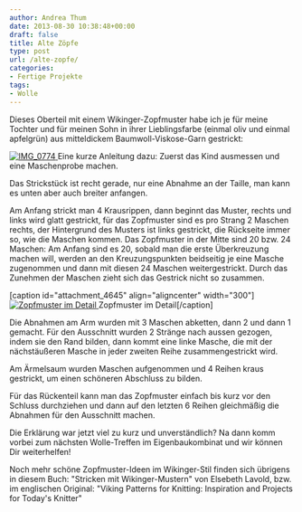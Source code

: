 ```yaml
---
author: Andrea Thum
date: 2013-08-30 10:38:48+00:00
draft: false
title: Alte Zöpfe
type: post
url: /alte-zopfe/
categories:
- Fertige Projekte
tags:
- Wolle
---
```


Dieses Oberteil mit einem Wikinger-Zopfmuster habe ich je für meine Tochter und für meinen Sohn in ihrer Lieblingsfarbe (einmal oliv und einmal apfelgrün) aus mitteldickem Baumwoll-Viskose-Garn gestrickt:

<!-- more -->

[![IMG_0774](https://eigenbaukombinat.de/wp-content/uploads/2013/08/IMG_0774-200x300.jpg)
](https://eigenbaukombinat.de/wp-content/uploads/2013/08/IMG_0774.jpg)
Eine kurze Anleitung dazu:
Zuerst das Kind ausmessen und eine Maschenprobe machen.

Das Strickstück ist recht gerade, nur eine Abnahme an der Taille, man kann es unten aber auch breiter anfangen.

Am Anfang strickt man 4 Krausrippen, dann beginnt das Muster, rechts und links wird glatt gestrickt, für das Zopfmuster sind es pro Strang 2 Maschen rechts, der Hintergrund des Musters ist links gestrickt, die Rückseite immer so, wie die Maschen kommen.
Das Zopfmuster in der Mitte sind 20 bzw. 24 Maschen: Am Anfang sind es 20, sobald man die erste Überkreuzung machen will, werden an den Kreuzungspunkten beidseitig je eine Masche zugenommen und dann mit diesen 24 Maschen weitergestrickt. Durch das Zunehmen der Maschen zieht sich das Gestrick nicht so zusammen.

[caption id="attachment_4645" align="aligncenter" width="300"][![Zopfmuster im Detail](https://eigenbaukombinat.de/wp-content/uploads/2013/08/IMG_706461-300x300.jpg)
](https://eigenbaukombinat.de/wp-content/uploads/2013/08/IMG_706461.jpg) Zopfmuster im Detail[/caption]

Die Abnahmen am Arm wurden mit 3 Maschen abketten, dann 2 und dann 1 gemacht. Für den Ausschnitt wurden 2 Stränge nach aussen gezogen, indem sie den Rand bilden, dann kommt eine linke Masche, die mit der nächstäußeren Masche in jeder zweiten Reihe zusammengestrickt wird.

Am Ärmelsaum wurden Maschen aufgenommen und 4 Reihen kraus gestrickt, um einen schöneren Abschluss zu bilden.

Für das Rückenteil kann man das Zopfmuster einfach bis kurz vor den Schluss durchziehen und dann auf den letzten 6 Reihen gleichmäßig die Abnahmen für den Ausschnitt machen.

Die Erklärung war jetzt viel zu kurz und unverständlich? Na dann komm vorbei zum nächsten Wolle-Treffen im Eigenbaukombinat und wir können Dir weiterhelfen!

Noch mehr schöne Zopfmuster-Ideen im Wikinger-Stil finden sich übrigens in diesem Buch:
"Stricken mit Wikinger-Mustern" von Elsebeth Lavold, bzw. im englischen Original: "Viking Patterns for Knitting: Inspiration and Projects for Today's Knitter"
